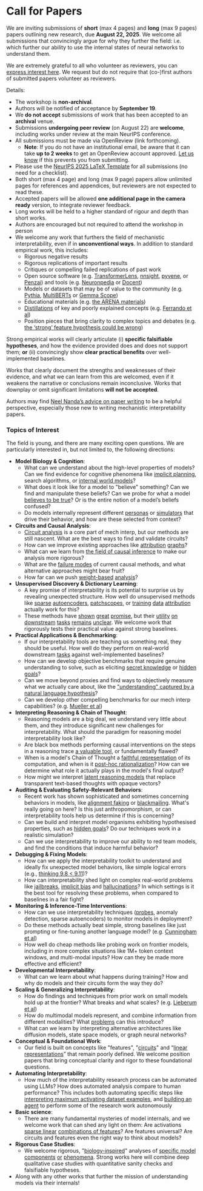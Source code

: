 # Call for Papers
We are inviting submissions of **short** (max 4 pages) and **long** (max 9 pages) papers outlining new research, due **August 22, 2025**. We welcome all submissions that convincingly argue for why they further the field: i.e. which further our ability to use the internal states of neural networks to understand them. 

We are extremely grateful to all who volunteer as reviewers, you can [express interest here](https://www.google.com/url?q=https://docs.google.com/forms/d/e/1FAIpQLSdiw1SJllzoTz_nqzDTzTOGb9DV3W_truQyh-WvYj_QGIi7Mg/viewform?usp%3Ddialog&sa=D&source=editors&ust=1752675519637810&usg=AOvVaw2T-y9ytkChyGb-9GM5HRpL). We request but do not require that (co-)first authors of submitted papers volunteer as reviewers. 

Details: 
* The workshop is **non-archival**.
* Authors will be notified of acceptance by **September 19**.
* We **do not accept** submissions of work that has been accepted to an **archival** venue.
* Submissions **undergoing peer review** (on August 22) are **welcome**, including works under review at the main NeurIPS conference.
* All submissions must be made via OpenReview (link forthcoming).
  * **Note**: If you do not have an institutional email, be aware that it can take **up to 2 weeks** to get an OpenReview account approved. [Let us know](mailto:neurips2025@mechinterpworkshop.com) if this prevents you from submitting.
* Please use the [NeurIPS 2025 LaTeX Template](https://www.google.com/url?q=https://media.neurips.cc/Conferences/NeurIPS2025/Styles.zip&sa=D&source=editors&ust=1752675519640155&usg=AOvVaw2DQKqO75dhlUBiTRGMxabk) for all submissions (no need for a checklist).
* Both short (max 4 page) and long (max 9 page) papers allow unlimited pages for references and appendices, but reviewers are not expected to read these.
* Accepted papers will be allowed **one additional page in the camera ready** version, to integrate reviewer feedback.
* Long works will be held to a higher standard of rigour and depth than short works.
* Authors are encouraged but not required to attend the workshop in person
* We welcome any work that furthers the field of mechanistic interpretability, even if in **unconventional ways**. In addition to standard empirical work, this includes:
  * Rigorous negative results
  * Rigorous replications of important results
  * Critiques or compelling failed replications of past work
  * Open source software (e.g. [TransformerLens](https://www.google.com/url?q=https://github.com/neelnanda-io/TransformerLens&sa=D&source=editors&ust=1752675519642088&usg=AOvVaw3M3B2yoHviCaH6HdXZrtg0), [nnsight](https://www.google.com/url?q=https://github.com/ndif-team/nnsight&sa=D&source=editors&ust=1752675519642246&usg=AOvVaw3B1RhNqVirh21khwMSGjfi), [pyvene](https://www.google.com/url?q=https://github.com/stanfordnlp/pyvene/tree/main/pyvene/models/mlp&sa=D&source=editors&ust=1752675519642408&usg=AOvVaw1lf-ZKU6-GGzII4i0LhFel), or [Penzai](https://www.google.com/url?q=https://github.com/google-deepmind/penzai&sa=D&source=editors&ust=1752675519642548&usg=AOvVaw2hSuO2_fFAqxSB-DiYbrtt)) and tools (e.g. [Neuronpedia](https://www.google.com/url?q=http://neuronpedia.org&sa=D&source=editors&ust=1752675519642703&usg=AOvVaw0tdRUWPHWwuMvNMjEN8GA3) or [Docent](https://www.google.com/url?q=https://transluce.org/introducing-docent&sa=D&source=editors&ust=1752675519642838&usg=AOvVaw1iDPBlesOmvCkjjUBxFsf4))
  * Models or datasets that may be of value to the community (e.g. [Pythia](https://www.google.com/url?q=https://arxiv.org/abs/2304.01373&sa=D&source=editors&ust=1752675519643125&usg=AOvVaw0DKmi0qxOgneh4OkW3s9Ja), [MultiBERTs](https://www.google.com/url?q=https://arxiv.org/abs/2106.16163&sa=D&source=editors&ust=1752675519643240&usg=AOvVaw1bsnzZYLvNviMiSLOkOqs9) or [Gemma Scope](https://www.google.com/url?q=https://arxiv.org/abs/2408.05147&sa=D&source=editors&ust=1752675519643358&usg=AOvVaw1m7oSFB1eI2jjD9tV9oepm))
  * Educational materials (e.g. [the ARENA materials](https://www.google.com/url?q=https://arena3-chapter1-transformer-interp.streamlit.app/&sa=D&source=editors&ust=1752675519643606&usg=AOvVaw2QbvRClr6MSALkX-SvA5Av))
  * [Distillations](https://www.google.com/url?q=https://distill.pub/2017/research-debt/&sa=D&source=editors&ust=1752675519643785&usg=AOvVaw3h4PFnUCNwgD4HuU7UJTDi) of key and poorly explained concepts (e.g. [Ferrando et al](https://www.google.com/url?q=https://arxiv.org/abs/2405.00208&sa=D&source=editors&ust=1752675519644008&usg=AOvVaw0X7MSmeuu0_t-1Dh5CaSMb))
  * Position pieces that bring clarity to complex topics and debates (e.g. [the ‘strong’ feature hypothesis could be wrong](https://www.google.com/url?q=https://www.alignmentforum.org/posts/tojtPCCRpKLSHBdpn/the-strong-feature-hypothesis-could-be-wrong&sa=D&source=editors&ust=1752675519644429&usg=AOvVaw3Iq6-TbYddDS50CritbdOv))

Strong empirical works will clearly articulate (i) **specific falsifiable hypotheses**, and how the evidence provided does and does not support them; **or** (ii) convincingly show **clear practical benefits** over well-implemented baselines. 

Works that clearly document the strengths and weaknesses of their evidence, and what we can learn from this are welcomed, even if it weakens the narrative or conclusions remain inconclusive. Works that downplay or omit significant limitations **will not be accepted**. 

Authors may find [Neel Nanda’s advice on paper writing](https://www.google.com/url?q=https://www.alignmentforum.org/posts/eJGptPbbFPZGLpjsp/highly-opinionated-advice-on-how-to-write-ml-papers&sa=D&source=editors&ust=1752675519646096&usg=AOvVaw1oKdrYdkLxjJpRfRwx8Ckb) to be a helpful perspective, especially those new to writing mechanistic interpretability papers. 
### Topics of Interest
The field is young, and there are many exciting open questions. We are particularly interested in, but not limited to, the following directions: 
* **Model Biology & Cognition**:
  * What can we understand about the high-level properties of models? Can we find evidence for cognitive phenomena like [implicit planning](https://www.google.com/url?q=https://transformer-circuits.pub/2025/attribution-graphs/biology.html%23dives-poems&sa=D&source=editors&ust=1752675519647283&usg=AOvVaw0dQhEqVUvPOh2lGf6vIVfa), search algorithms, or [internal world models](https://www.google.com/url?q=https://arxiv.org/abs/2210.13382&sa=D&source=editors&ust=1752675519647490&usg=AOvVaw1bi-S5MkMJ5qZXospXuRtQ)?
  * What does it look like for a model to "believe" something? Can we find and manipulate these beliefs? Can we probe for what a model [believes to be true](https://www.google.com/url?q=https://arxiv.org/abs/2310.06824&sa=D&source=editors&ust=1752675519647943&usg=AOvVaw236exE59Cxpyeh0YSr9zea)? Or is the entire notion of a model’s beliefs confused?
  * Do models internally represent different [personas](https://www.google.com/url?q=https://arxiv.org/abs/2406.12094&sa=D&source=editors&ust=1752675519648263&usg=AOvVaw0v3VMFV9SV7yYHRTsk-m7Z) or [simulators](https://www.google.com/url?q=https://www.nature.com/articles/s41586-023-06647-8&sa=D&source=editors&ust=1752675519648409&usg=AOvVaw32WM0y5zRGZJtkWxNv1Uvq) that drive their behavior, and how are these selected from context?
* **Circuits and Causal Analysis**:
  * [Circuit analysis](https://www.google.com/url?q=https://distill.pub/2020/circuits/zoom-in/&sa=D&source=editors&ust=1752675519648860&usg=AOvVaw17eQmUojmITPAM-atvbJ12) is a core part of mech interp, but our methods are still nascent. What are the best ways to find and validate circuits?
  * How can we improve existing approaches like [attribution](https://www.google.com/url?q=https://arxiv.org/abs/2406.11944&sa=D&source=editors&ust=1752675519649364&usg=AOvVaw3UlfjwzzYPPxVpCkQyUnNI) [graphs](https://www.google.com/url?q=https://transformer-circuits.pub/2025/attribution-graphs/methods.html&sa=D&source=editors&ust=1752675519649529&usg=AOvVaw1oeYIDMDQmKET7UOLoRuUK)?
  * What can we learn from [the field of causal inference](https://www.google.com/url?q=https://arxiv.org/abs/2407.04690&sa=D&source=editors&ust=1752675519649802&usg=AOvVaw3ENhikP7X40mXaN8iwGo5H) to make our analysis more rigorous?
  * What are the [failure modes](https://www.google.com/url?q=https://arxiv.org/abs/2307.15771&sa=D&source=editors&ust=1752675519650054&usg=AOvVaw0orm2_28y4uCN7qyyNbzfo) of current causal methods, and what alternative approaches might bear fruit?
  * How far can we push [weight-based](https://www.google.com/url?q=https://arxiv.org/abs/2301.05217&sa=D&source=editors&ust=1752675519650411&usg=AOvVaw3_ecbmwQeEq6CP6CF7l2D2) [analysis](https://www.google.com/url?q=https://arxiv.org/abs/2410.08417&sa=D&source=editors&ust=1752675519650527&usg=AOvVaw1oDQda0CKMQGSu0Zd2yFC-)?
* **Unsupervised Discovery & Dictionary Learning**:
  * A key promise of interpretability is its potential to surprise us by revealing unexpected structure. How well do unsupervised methods like [sparse](https://www.google.com/url?q=https://arxiv.org/abs/2103.15949&sa=D&source=editors&ust=1752675519651156&usg=AOvVaw1c6RAI5gxd5L2rQCJ-s2jQ) [autoencoders](https://www.google.com/url?q=https://transformer-circuits.pub/2023/monosemantic-features&sa=D&source=editors&ust=1752675519651349&usg=AOvVaw1EH7CPTQ-eQVE2LT4p031e), [patch](https://www.google.com/url?q=https://arxiv.org/abs/2401.06102&sa=D&source=editors&ust=1752675519651485&usg=AOvVaw0qTFxvBoihkH06z8xq-Dt0)[scopes](https://www.google.com/url?q=https://arxiv.org/abs/2403.10949v2&sa=D&source=editors&ust=1752675519651589&usg=AOvVaw3KS29IFLOig0JtNF_29sYR), or [training](https://www.google.com/url?q=https://proceedings.mlr.press/v70/koh17a?ref%3Dhttps://githubhelp.com&sa=D&source=editors&ust=1752675519651776&usg=AOvVaw0_uH25tALLcAzbzihdJ-fY) [data](https://www.google.com/url?q=https://arxiv.org/abs/2308.03296&sa=D&source=editors&ust=1752675519651905&usg=AOvVaw0y5P0mVoXJxn4z5-Biudv7) [attribution](https://www.google.com/url?q=https://arxiv.org/abs/2205.11482&sa=D&source=editors&ust=1752675519652040&usg=AOvVaw0ibhUPShiA8ikHgYNxtFuA) actually work for this?
  * These methods have [shown](https://www.google.com/url?q=https://transformer-circuits.pub/2024/scaling-monosemanticity/index.html&sa=D&source=editors&ust=1752675519652390&usg=AOvVaw2Rb7HCGUK-TGygPsX3EIMZ) [great](https://www.google.com/url?q=https://transformer-circuits.pub/2025/attribution-graphs/biology.html&sa=D&source=editors&ust=1752675519652552&usg=AOvVaw0eon3LHbE6g6KyE60vTV2D) [promise](https://www.google.com/url?q=https://arxiv.org/abs/2503.10965&sa=D&source=editors&ust=1752675519652679&usg=AOvVaw3K6L_jOKxalWXUvZnn2TsO), but their [utility](https://www.google.com/url?q=https://arxiv.org/abs/2502.16681&sa=D&source=editors&ust=1752675519652807&usg=AOvVaw3OCAodx1-lJusechCSqh0w) [on](https://www.google.com/url?q=https://www.tilderesearch.com/blog/sieve&sa=D&source=editors&ust=1752675519652945&usg=AOvVaw2p6cMfJt0vjfp4MrKNBlv-) [downstream](https://www.google.com/url?q=https://arxiv.org/abs/2501.17148&sa=D&source=editors&ust=1752675519653073&usg=AOvVaw0RhiEyJ3e8k3odczVLf1Py) [tasks](https://www.google.com/url?q=https://transformer-circuits.pub/2024/features-as-classifiers/index.html&sa=D&source=editors&ust=1752675519653215&usg=AOvVaw1j2C_kRISQO-pIxsJriGZF) [remains](https://www.google.com/url?q=https://arxiv.org/abs/2502.04382&sa=D&source=editors&ust=1752675519653331&usg=AOvVaw3tZrWZzlSfQhkQry0SBt4D) [unclear](https://www.google.com/url?q=https://www.alignmentforum.org/posts/4uXCAJNuPKtKBsi28/negative-results-for-saes-on-downstream-tasks&sa=D&source=editors&ust=1752675519653533&usg=AOvVaw3GrW1ysDKqRNWQLzOJZB9W). We welcome work that rigorously tests their practical value against strong baselines.
* **Practical Applications & Benchmarking**:
  * If our interpretability tools are teaching us something real, they should be useful. How well do they perform on real-world downstream [tasks](https://www.google.com/url?q=https://www.lesswrong.com/posts/wGRnzCFcowRCrpX4Y/downstream-applications-as-validation-of-interpretability&sa=D&source=editors&ust=1752675519654326&usg=AOvVaw0I-31n_jYWF7ubiATtGXuK) against well-implemented baselines?
  * How can we develop objective benchmarks that require genuine understanding to solve, such as eliciting [secret knowledge](https://www.google.com/url?q=https://arxiv.org/abs/2505.14352&sa=D&source=editors&ust=1752675519654764&usg=AOvVaw2fdDgRVGyx2sdGvp_kewrd) or [hidden goals](https://www.google.com/url?q=https://arxiv.org/abs/2503.10965&sa=D&source=editors&ust=1752675519654892&usg=AOvVaw0dQxEyn9s_kz3h0_inrfFB)?
  * Can we move beyond proxies and find ways to objectively measure what we actually care about, like the ["understanding" captured by a natural language hypothesis](https://www.google.com/url?q=https://arxiv.org/abs/2502.04382&sa=D&source=editors&ust=1752675519655304&usg=AOvVaw2zZlzt0l-kZjJNGKfw6cdp)?
  * Can we develop other compelling benchmarks for our mech interp capabilities? (e.g. [Mueller et al](https://www.google.com/url?q=https://arxiv.org/abs/2504.13151&sa=D&source=editors&ust=1752675519655582&usg=AOvVaw2w4ePn1Osh2vRpbvrlUh42))
* **Interpreting Reasoning & Chain of Thought**:
  * Reasoning models are a big deal, we understand very little about them, and they introduce significant new challenges for interpretability. What should the paradigm for reasoning model interpretability look like?
  * Are black box methods performing causal interventions on the steps in a reasoning trace [a valuable tool](https://www.google.com/url?q=https://arxiv.org/abs/2506.19143&sa=D&source=editors&ust=1752675519656403&usg=AOvVaw1Sb26eoMUgmuMXREfvIFP6), or fundamentally flawed?
  * When is a model's Chain of Thought a [faithful representation](https://www.google.com/url?q=https://arxiv.org/abs/2305.04388&sa=D&source=editors&ust=1752675519656694&usg=AOvVaw0accIcSEFY4xa8w5KHOcgs) of its computation, and when is it [post-hoc rationalization](https://www.google.com/url?q=https://arxiv.org/abs/2503.08679&sa=D&source=editors&ust=1752675519656921&usg=AOvVaw1BG-sqDsQsts6sNHFNdgoC)? How can we determine what role it actually plays in the model's final output?
  * How might we interpret [latent reasoning models](https://www.google.com/url?q=https://arxiv.org/abs/2412.06769&sa=D&source=editors&ust=1752675519657452&usg=AOvVaw055AyAq7xeBzFQxvSGshUk) that replace transparent text-based thoughts with opaque vectors?
* **Auditing & Evaluating Safety-Relevant Behaviors**:
  * Recent work has shown sophisticated and sometimes concerning behaviors in models, like [alignment faking](https://www.google.com/url?q=https://arxiv.org/abs/2412.14093&sa=D&source=editors&ust=1752675519658159&usg=AOvVaw0talCgwAhmwLbjYR57xP1p) or [blackmailing](https://www.google.com/url?q=https://www.anthropic.com/research/agentic-misalignment&sa=D&source=editors&ust=1752675519658326&usg=AOvVaw0h9-OZRlNaQ85UkeLhJOQ6). What's really going on here? Is this just anthropomorphism, or can interpretability tools help us determine if this is concerning?
  * Can we build and interpret model organisms exhibiting hypothesised properties, such as [hidden goals](https://www.google.com/url?q=https://arxiv.org/abs/2503.10965&sa=D&source=editors&ust=1752675519658857&usg=AOvVaw15TuXqnNekKVWs4I9Zsf_r)? Do our techniques work in a realistic simulation?
  * Can we use interpretability to improve our ability to red team models, and find the conditions that induce harmful behavior?
* **Debugging & Fixing Models**:
  * How can we apply the interpretability toolkit to understand and ideally fix unexpected model behaviors, like simple logical errors (e.g., [thinking 9.8 < 9.11](https://www.google.com/url?q=https://transluce.org/observability-interface&sa=D&source=editors&ust=1752675519659711&usg=AOvVaw0AVM-k3LXE0_9EKxQD84VQ))?
  * How can interpretability shed light on complex real-world problems like [jailbreaks](https://www.google.com/url?q=https://transformer-circuits.pub/2025/attribution-graphs/biology.html%23dives-jailbreak&sa=D&source=editors&ust=1752675519660047&usg=AOvVaw1rlWuQwiBjwXdICsAy_0Zb), [implicit bias](https://www.google.com/url?q=https://arxiv.org/abs/2506.10922&sa=D&source=editors&ust=1752675519660187&usg=AOvVaw1hLvkrxPcrrsox6JmUYw1g) and [hallucinations](https://www.google.com/url?q=https://arxiv.org/abs/2411.14257&sa=D&source=editors&ust=1752675519660315&usg=AOvVaw2d4hn_FAO-XbqbpJzXTT6J)? In which settings is it the best tool for resolving these problems, when compared to baselines in a fair fight?
* **Monitoring & Inference-Time Interventions**:
  * How can we use interpretability techniques ([probes](https://www.google.com/url?q=https://arxiv.org/abs/2102.12452&sa=D&source=editors&ust=1752675519660860&usg=AOvVaw2binxqmMlM5BTlPuFSNM3g), anomaly detection, sparse autoencoders) to monitor models in deployment?
  * Do these methods actually beat simple, strong baselines like just prompting or fine-tuning another language model? (e.g. [Cunningham et al](https://www.google.com/url?q=https://alignment.anthropic.com/2025/cheap-monitors/&sa=D&source=editors&ust=1752675519661355&usg=AOvVaw1Uzh222mhK7ZbOqeqjHKk1))
  * How well do cheap methods like probing work on frontier models, including in more complex situations like 1M+ token context windows, and multi-modal inputs? How can they be made more effective and efficient?
* **Developmental Interpretability**:
  * What can we learn about what happens during training? How and why do models and their circuits form the way they do?
* **Scaling & Generalizing Interpretability**:
  * How do findings and techniques from prior work on small models hold up at the frontier? What breaks and what scales? (e.g. [Lieberum et al](https://www.google.com/url?q=https://arxiv.org/abs/2307.09458&sa=D&source=editors&ust=1752675519662918&usg=AOvVaw25ibwYH_vHF7lu7fvTi_qj))
  * How do multimodal models represent, and combine information from different modalities? What [problems](https://www.google.com/url?q=https://openreview.net/pdf?id%3DVUhRdZp8ke&sa=D&source=editors&ust=1752675519663338&usg=AOvVaw3QgU6CSuW8gwDxcQZomyUb) can this introduce?
  * What can we learn by interpreting alternative architectures like diffusion models, state space models, or graph neural networks?
* **Conceptual & Foundational Work**:
  * Our field is built on concepts like "features", "[circuits](https://www.google.com/url?q=https://distill.pub/2020/circuits/zoom-in/&sa=D&source=editors&ust=1752675519664167&usg=AOvVaw2VVhUUS3Gz54JYNLDIE1uk)" and “[linear representations](https://www.google.com/url?q=https://transformer-circuits.pub/2024/july-update/index.html%23linear-representations&sa=D&source=editors&ust=1752675519664429&usg=AOvVaw1WeLqRq9ARuN4rIiBSpMUS)” that remain poorly defined. We welcome position papers that bring conceptual clarity and rigor to these foundational questions.
* **Automating Interpretability**:
  * How much of the interpretability research process can be automated using LLMs? How does automated analysis compare to human performance? This includes both automating specific steps like [interpreting maximum activating dataset examples](https://www.google.com/url?q=https://openaipublic.blob.core.windows.net/neuron-explainer/paper/index.html&sa=D&source=editors&ust=1752675519665470&usg=AOvVaw26sLuFaDCA-hrSZfKVNSun), and [building an agent](https://www.google.com/url?q=https://arxiv.org/abs/2404.14394&sa=D&source=editors&ust=1752675519665644&usg=AOvVaw1vuIwaNOa73ZGSbWOsXbIN) to perform some of the research work autonomously
* **Basic science**:
  * There are many fundamental mysteries of model internals, and we welcome work that can shed any light on them: Are activations [sparse linear](https://www.google.com/url?q=https://arxiv.org/abs/1601.03764&sa=D&source=editors&ust=1752675519666264&usg=AOvVaw3Ie0f_ytIjiqUghqyLUACB) [combinations of features](https://www.google.com/url?q=https://transformer-circuits.pub/2022/toy_model/index.html&sa=D&source=editors&ust=1752675519666480&usg=AOvVaw3gCjv2B2EP_ecSzAtJ2tTd)? Are features universal? Are circuits and features even the right way to think about models?
* **Rigorous Case Studies**:
  * We welcome rigorous, "[biology-inspired](https://www.google.com/url?q=https://distill.pub/2020/circuits/curve-circuits/&sa=D&source=editors&ust=1752675519667087&usg=AOvVaw1lG7gy5klHpK1DVogePNw1)" analyses of [specific model](https://www.google.com/url?q=https://arxiv.org/abs/2310.04625&sa=D&source=editors&ust=1752675519667276&usg=AOvVaw15LjY-4kuCTtg4DGfMCR6l) [components](https://www.google.com/url?q=https://transformer-circuits.pub/2024/scaling-monosemanticity/index.html&sa=D&source=editors&ust=1752675519667453&usg=AOvVaw0oJq_pQgMC2Yc3nCv3fpHt) [or](https://www.google.com/url?q=https://arxiv.org/abs/2305.01610&sa=D&source=editors&ust=1752675519667569&usg=AOvVaw1JVlw_5_DWGZUpqYWwydPs) [phenomena](https://www.google.com/url?q=https://arxiv.org/abs/2306.09346&sa=D&source=editors&ust=1752675519667699&usg=AOvVaw0JtoDeSVxuu8pKhN_jBp-Y). Strong works here will combine deep qualitative case studies with quantitative sanity checks and falsifiable hypotheses.
* Along with any other works that further the mission of understanding models via their internals!